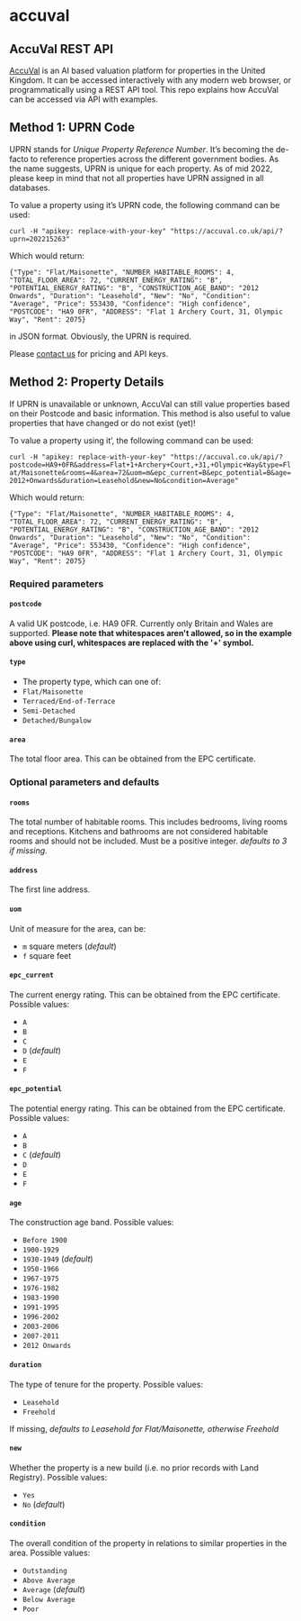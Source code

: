# accuval
## AccuVal REST API

[AccuVal](https://accuval.co.uk/) is an AI based valuation platform for properties in the United Kingdom. It can be accessed interactively with any modern web browser, or programmatically using a REST API tool. This repo explains how AccuVal can be accessed via API with examples.

## Method 1: UPRN Code
UPRN stands for _Unique Property Reference Number_. It’s becoming the de-facto to reference properties across the different government bodies. As the name suggests, UPRN is unique for each property. As of mid 2022, please keep in mind that not all properties have UPRN assigned in all databases.

To value a property using it’s UPRN code, the following command can be used:

`curl -H "apikey: replace-with-your-key" "https://accuval.co.uk/api/?uprn=202215263"`

Which would return:

`{"Type": "Flat/Maisonette", "NUMBER_HABITABLE_ROOMS": 4, "TOTAL_FLOOR_AREA": 72, "CURRENT_ENERGY_RATING": "B", "POTENTIAL_ENERGY_RATING": "B", "CONSTRUCTION_AGE_BAND": "2012 Onwards", "Duration": "Leasehold", "New": "No", "Condition": "Average", "Price": 553430, "Confidence": "High confidence", "POSTCODE": "HA9 0FR", "ADDRESS": "Flat 1 Archery Court, 31, Olympic Way", "Rent": 2075}`

in JSON format. Obviously, the UPRN is required.

Please [contact us](https://accuval.co.uk/contact/) for pricing and API keys.

## Method 2: Property Details
If UPRN is unavailable or unknown, AccuVal can still value properties based on their Postcode and basic information. This method is also useful to value properties that have changed or do not exist (yet)!

To value a property using it’, the following command can be used:

`curl -H "apikey: replace-with-your-key" "https://accuval.co.uk/api/?postcode=HA9+0FR&address=Flat+1+Archery+Court,+31,+Olympic+Way&type=Flat/Maisonette&rooms=4&area=72&uom=m&epc_current=B&epc_potential=B&age=2012+Onwards&duration=Leasehold&new=No&condition=Average"`

Which would return:

`{"Type": "Flat/Maisonette", "NUMBER_HABITABLE_ROOMS": 4, "TOTAL_FLOOR_AREA": 72, "CURRENT_ENERGY_RATING": "B", "POTENTIAL_ENERGY_RATING": "B", "CONSTRUCTION_AGE_BAND": "2012 Onwards", "Duration": "Leasehold", "New": "No", "Condition": "Average", "Price": 553430, "Confidence": "High confidence", "POSTCODE": "HA9 0FR", "ADDRESS": "Flat 1 Archery Court, 31, Olympic Way", "Rent": 2075}`

### Required parameters

#### `postcode`
A valid UK postcode, i.e. HA9 0FR. Currently only Britain and Wales are supported. **Please note that whitespaces aren't allowed, so in the example above using curl, whitespaces are replaced with the '+' symbol.**

#### `type`
- The property type,  which can one of:
- `Flat/Maisonette`
- `Terraced/End-of-Terrace`
- `Semi-Detached`
- `Detached/Bungalow`

#### `area`
The total floor area. This can be obtained from the EPC certificate.

### Optional parameters and defaults

#### `rooms`
The total number of habitable rooms. This includes bedrooms, living rooms and receptions. Kitchens and bathrooms are not considered habitable rooms and should not be included. Must be a positive integer. _defaults to 3 if missing_.

#### `address`
The first line address.

#### `uom`
Unit of measure for the area, can be:
- `m` square meters (_default_)
- `f` square feet

#### `epc_current`
The current energy rating. This can be obtained from the EPC certificate. Possible values:
- `A`
- `B`
- `C`
- `D` (_default_)
- `E`
- `F`

#### `epc_potential`
The potential energy rating. This can be obtained from the EPC certificate. Possible values:
- `A`
- `B`
- `C` (_default_)
- `D`
- `E`
- `F`

#### `age`
The construction age band. Possible values:
- `Before 1900`
- `1900-1929`
- `1930-1949` (_default_)
- `1950-1966`
- `1967-1975`
- `1976-1982`
- `1983-1990`
- `1991-1995`
- `1996-2002`
- `2003-2006`
- `2007-2011`
- `2012 Onwards`

#### `duration`
The type of tenure for the property. Possible values:
- `Leasehold`
- `Freehold`

If missing, _defaults to Leasehold for Flat/Maisonette, otherwise Freehold_

#### `new`
Whether the property is a new build (i.e. no prior records with Land Registry). Possible values:
- `Yes`
- `No` (_default_)

#### `condition`
The overall condition of the property in relations to similar properties in the area. Possible values:
- `Outstanding`
- `Above Average`
- `Average` (_default_)
- `Below Average`
- `Poor`
